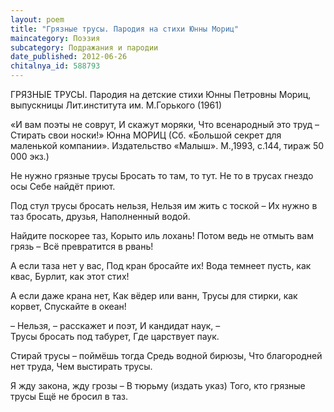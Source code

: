 ```yaml
---
layout: poem
title: "Грязные трусы. Пародия на стихи Юнны Мориц"
maincategory: Поэзия
subcategory: Подражания и пародии
date_published: 2012-06-26
chitalnya_id: 588793
---
```




ГРЯЗНЫЕ ТРУСЫ.
Пародия на детские стихи 
Юнны Петровны Мориц,
выпускницы Лит.института им. М.Горького (1961)

«И вам поэты не соврут,
И скажут моряки,
Что всенародный это труд –
Стирать свои носки!»
Юнна МОРИЦ
(Сб. «Большой секрет 
для маленькой компании».
Издательство «Малыш». 
M.,1993, с.144, тираж 50 000 экз.)

Не нужно грязные трусы
Бросать то там, то тут.
Не то в трусах гнездо осы
Себе найдёт приют.

Под стул трусы бросать нельзя,
Нельзя им жить с тоской – 
Их нужно в таз бросать, друзья,
Наполненный водой.

Найдите поскорее таз,
Корыто иль лохань!
Потом ведь не отмыть вам грязь – 
Всё превратится в рвань!

А если таза нет у вас,
Под кран бросайте их!
Вода темнеет пусть, как квас,
Бурлит, как этот стих!

А если даже крана нет,
Как вёдер или ванн,
Трусы для стирки, как корвет,
Спускайте в океан!

– Нельзя, – расскажет и поэт,
И кандидат наук, –     
Трусы бросать под табурет,
Где царствует паук.

Стирай трусы – поймёшь тогда
Средь водной бирюзы,
Что благородней нет труда,
Чем выстирать трусы.

Я жду закона, жду грозы – 
В тюрьму (издать указ)
Того, кто грязные трусы
Ещё не бросил в таз.






